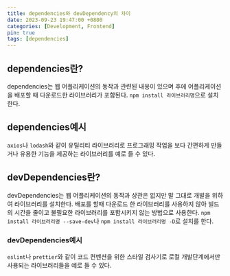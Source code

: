 ```yaml
---
title: dependencies와 devDependency의 차이
date: 2023-09-23 19:47:00 +0800
categories: [Development, Frontend]
pin: true
tags: [dependencies]
---
```


## dependencies란?

dependencies는 웹 어플리케이션의 동작과 관련된 내용이 있으며 후에 어플리케이션을 배포할 때 다운로드한 라이브러리가 포함된다.
`npm install 라이브러리명`으로 설치한다.

## dependencies예시

`axios`나 `lodash`와 같이 유틸리티 라이브러리로 프로그래밍 작업을 보다 간편하게 만들거나 유용한 기능을 제공하는 라이브러리를 예로 들 수 있다.

## devDependencies란?

devDependencies는 웹 어플리케이션의 동작과 상관은 없지만 말 그대로 개발을 위하여 라이브러리를 설치한다.
배포를 할때 다운로드 한 라이브러리를 사용하지 않아 빌드의 시간을 줄이고 불필요한 라이브러리를 포함시키지 않는 방법으로 사용한다.
`npm install 라이브러리명 --save-dev`나 `npm install 라이브러리명 -D`로 설치를 한다.

### devDependencies예시

`eslint`나 `prettier`와 같이 코드 컨벤션을 위한 스타일 검사기로 로컬 개발단계에서만 사용되는 라이브러리들을 예로 들 수 있다.

